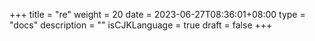 +++
title = "re"
weight = 20
date = 2023-06-27T08:36:01+08:00
type = "docs"
description = ""
isCJKLanguage = true
draft = false
+++